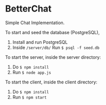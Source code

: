 # BetterChat
Simple Chat Implementation.

To start and seed the database (PostgreSQL), 

1. Install and run PostgreSQL
2. Inside `/server/db/` Run `$ psql -f seed.db`

To start the server, inside the server directory:

1. Do `$ npm install`
2. Run `$ node app.js`

To start the client, inside the client directory:

1. Do `$ npm install`
2. Run `$ npm start`


